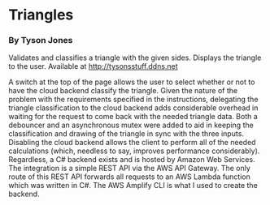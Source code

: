 # Triangles
### By Tyson Jones

Validates and classifies a triangle with the given sides. Displays the triangle to the user. Available at http://tysonsstuff.ddns.net

A switch at the top of the page allows the user to select whether or not to have the cloud backend classify the triangle. Given the nature of the problem with the requirements specified in the instructions, delegating the triangle classification to the cloud backend adds considerable overhead in waiting for the request to come back with the needed triangle data. Both a debouncer and an asynchronous mutex were added to aid in keeping the classification and drawing of the triangle in sync with the three inputs. Disabling the cloud backend allows the client to perform all of the needed calculations (which, needless to say, improves performance considerably). Regardless, a C# backend exists and is hosted by Amazon Web Services. The integration is a simple REST API via the AWS API Gateway. The only route of this REST API forwards all requests to an AWS Lambda function which was written in C#. The AWS Amplify CLI is what I used to create the backend.
